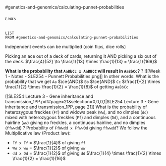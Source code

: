 #genetics-and-genomics/calculating-punnet-probabilities
###### Links
```dataview
LIST
FROM #genetics-and-genomics/calculating-punnet-probabilities
```

Independent events can be multiplied (coin flips, dice rolls)

Picking an ace out of a deck of cards, returning it AND picking a six out of the deck. $\frac{4}{52} \to \frac{1}{13} \times \frac{1}{13} = \frac{1}{169}$


**What is the probability that `AaBbCc x AaBBCC` will result in `AaBbCc`?**
?
![[Week 1 - Notes - SLE254 - Punnett Probabilities.png]]
In other words: What is the probability that we get `Aa` $\ce{AND}$ `Bb` $\ce{AND}$ `Cc`
$\frac{1}{2} \times \frac{1}{2} \times \frac{1}{2} = \frac{1}{8}$ of getting `AaBbCc`



[[SLE254 Lecture 3 - Gene inheritance and transmission_1PP.pdf#page=21&selection=0,0,0,1|SLE254 Lecture 3 - Gene inheritance and transmission_1PP, page 21]]
What is the probability of heterozygous freckles (`Ff`) and widows peak (`Ww`), and no dimples (`dd`) mixed with heterozygous freckles (`Ff`) and dimples (`Dd`), and a continuous hairline (`ww`) giving no freckles, a continuous hairline, and no dimples (`ffwwdd`)
?
Probability of `FfWwdd x FfwwDd` giving `ffwwdd`?
We follow the Multiplicative law (Product law):
- `Ff x Ff` = $\frac{1}{4}$ of giving `ff`
- `Ww x ww` = $\frac{1}{2}$ of giving `ww`
- `dd x Dd` = $\frac{1}{2}$ of giving `dd`
$\frac{1}{4} \times \frac{1}{2} \times \frac{1}{2} = \frac{1}{16}$

